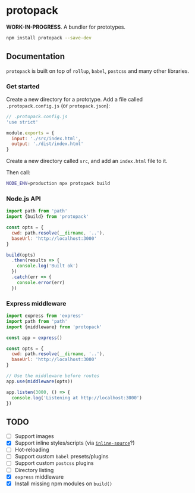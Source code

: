 # protopack

**WORK-IN-PROGRESS**. A bundler for prototypes.

```sh
npm install protopack --save-dev
```

## Documentation

`protopack` is built on top of `rollup`, `babel`, `postcss` and many other libraries.

### Get started

Create a new directory for a prototype. Add a file called `.protopack.config.js` (or `protopack.json`):

```js
// .protopack.config.js
'use strict'

module.exports = {
  input: './src/index.html',
  output: './dist/index.html'
}
```

Create a new directory called `src`, and add an `index.html` file to it.

Then call:

```sh
NODE_ENV=production npx protopack build
```

### Node.js API

```js
import path from 'path'
import {build} from 'protopack'

const opts = {
  cwd: path.resolve(__dirname, '..'),
  baseUrl: 'http://localhost:3000'
}

build(opts)
  .then(results => {
    console.log('Built ok')
  })
  .catch(err => {
    console.error(err)
  })
```

### Express middleware

```js
import express from 'express'
import path from 'path'
import {middleware} from 'protopack'

const app = express()

const opts = {
  cwd: path.resolve(__dirname, '..'),
  baseUrl: 'http://localhost:3000'
}

// Use the middleware before routes
app.use(middleware(opts))

app.listen(3000, () => {
  console.log('Listening at http://localhost:3000')
})
```

## TODO

- [ ] Support images
- [x] Support inline styles/scripts (via [`inline-source`](https://github.com/popeindustries/inline-source#readme)?)
- [ ] Hot-reloading
- [ ] Support custom `babel` presets/plugins
- [ ] Support custom `postcss` plugins
- [ ] Directory listing
- [x] `express` middleware
- [x] Install missing npm modules on `build()`
